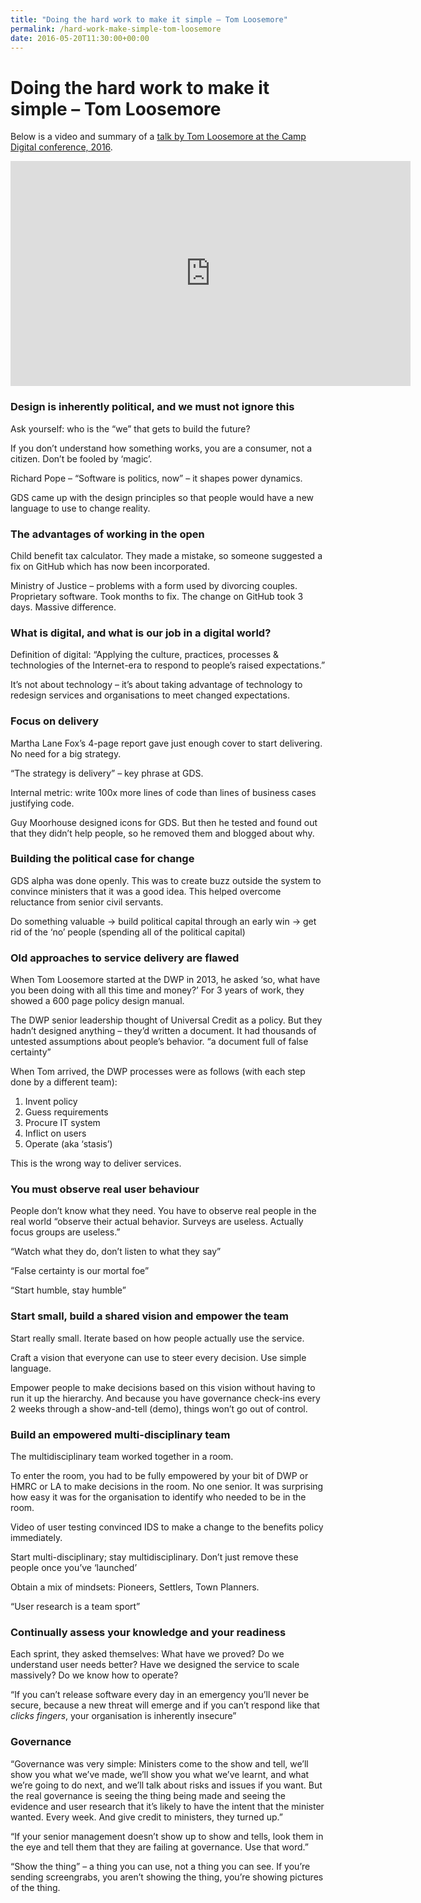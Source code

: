 ```yaml
---
title: "Doing the hard work to make it simple – Tom Loosemore"
permalink: /hard-work-make-simple-tom-loosemore
date: 2016-05-20T11:30:00+00:00
---
```


# Doing the hard work to make it simple – Tom Loosemore

Below is a video and summary of a [talk by Tom Loosemore at the Camp Digital conference, 2016](http://www.wearesigma.com/campdigital/archive/2016/tom-loosemore/).

<iframe title="Doing the hard work to make it simple - Tom Loosemore (Camp Digital 2016)" width="640" height="360" src="https://www.youtube.com/embed/PRwsxNHGC8Y" frameborder="0" allow="accelerometer; autoplay; encrypted-media; gyroscope; picture-in-picture" allowfullscreen></iframe>

### Design is inherently political, and we must not ignore this

Ask yourself: who is the “we” that gets to build the future?

If you don’t understand how something works, you are a consumer, not a citizen. Don’t be fooled by ‘magic’.

Richard Pope – “Software is politics, now” – it shapes power dynamics.

GDS came up with the design principles so that people would have a new language to use to change reality.

### The advantages of working in the open

Child benefit tax calculator. They made a mistake, so someone suggested a fix on GitHub which has now been incorporated.

Ministry of Justice – problems with a form used by divorcing couples. Proprietary software. Took months to fix.
The change on GitHub took 3 days. Massive difference.

### What is digital, and what is our job in a digital world?

Definition of digital: “Applying the culture, practices, processes & technologies of the Internet-era to respond to people’s raised expectations.”

It’s not about technology – it’s about taking advantage of technology to redesign services and organisations to meet changed expectations.

### Focus on delivery

Martha Lane Fox’s 4-page report gave just enough cover to start delivering. No need for a big strategy.

“The strategy is delivery” – key phrase at GDS.

Internal metric: write 100x more lines of code than lines of business cases justifying code.

Guy Moorhouse designed icons for GDS. But then he tested and found out that they didn’t help people, so he removed them and blogged about why.

### Building the political case for change

GDS alpha was done openly. This was to create buzz outside the system to convince ministers that it was a good idea. This helped overcome reluctance from senior civil servants.

Do something valuable -> build political capital through an early win -> get rid of the ‘no’ people (spending all of the political capital)

### Old approaches to service delivery are flawed

When Tom Loosemore started at the DWP in 2013, he asked ‘so, what have you been doing with all this time and money?’ For 3 years of work, they showed a 600 page policy design manual.

The DWP senior leadership thought of Universal Credit as a policy. But they hadn’t designed anything – they’d written a document. It had thousands of untested assumptions about people’s behavior.
“a document full of false certainty”

When Tom arrived, the DWP processes were as follows (with each step done by a different team):

1. Invent policy
2. Guess requirements
3. Procure IT system
4. Inflict on users
5. Operate (aka ‘stasis’)

This is the wrong way to deliver services.

### You must observe real user behaviour

People don’t know what they need. You have to observe real people in the real world
“observe their actual behavior. Surveys are useless. Actually focus groups are useless.”

“Watch what they do, don’t listen to what they say”

“False certainty is our mortal foe”

“Start humble, stay humble”

### Start small, build a shared vision and empower the team

Start really small. Iterate based on how people actually use the service.

Craft a vision that everyone can use to steer every decision. Use simple language.

Empower people to make decisions based on this vision without having to run it up the hierarchy.
And because you have governance check-ins every 2 weeks through a show-and-tell (demo), things won’t go out of control.

### Build an empowered multi-disciplinary team

The multidisciplinary team worked together in a room.

To enter the room, you had to be fully empowered by your bit of DWP or HMRC or LA to make decisions in the room. No one senior. It was surprising how easy it was for the organisation to identify who needed to be in the room.

Video of user testing convinced IDS to make a change to the benefits policy immediately.

Start multi-disciplinary; stay multidisciplinary.
Don’t just remove these people once you’ve ‘launched’

Obtain a mix of mindsets: Pioneers, Settlers, Town Planners.

“User research is a team sport”

### Continually assess your knowledge and your readiness

Each sprint, they asked themselves: What have we proved? Do we understand user needs better? Have we designed the service to scale massively? Do we know how to operate?

“If you can’t release software every day in an emergency you’ll never be secure, because a new threat will emerge and if you can’t respond like that *clicks fingers*, your organisation is inherently insecure”

### Governance

“Governance was very simple: Ministers come to the show and tell, we’ll show you what we’ve made, we’ll show you what we’ve learnt, and what we’re going to do next, and we’ll talk about risks and issues if you want. But the real governance is seeing the thing being made and seeing the evidence and user research that it’s likely to have the intent that the minister wanted. Every week. And give credit to ministers, they turned up.”

“If your senior management doesn’t show up to show and tells, look them in the eye and tell them that they are failing at governance. Use that word.”

“Show the thing” – a thing you can use, not a thing you can see.
If you’re sending screengrabs, you aren’t showing the thing, you’re showing pictures of the thing.
